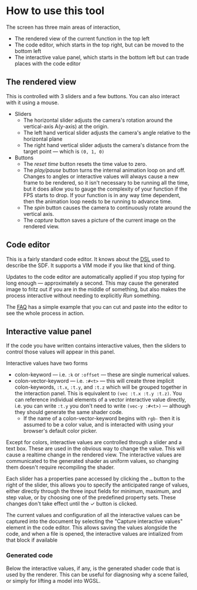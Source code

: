 # How to use this tool

The screen has three main areas of interaction,

- The rendered view of the current function in the top left
- The code editor, which starts in the top right, but can be moved to the bottom left
- The interactive value panel, which starts in the bottom left but can trade places with the code editor

## The rendered view

This is controlled with 3 sliders and a few buttons. You can also interact with
it using a mouse.

- Sliders
  - The horizontal slider adjusts the camera's rotation around the vertical-axis
    A(y-axis) at the origin.
  - The left hand vertical slider adjusts the camera's angle relative to the
    horizontal plane
  - The right hand vertical slider adjusts the camera's distance from the target
    point &mdash; which is `(0, 1, 0)`
- Buttons
  - The _reset time_ button resets the time value to zero.
  - The _play/pause_ button turns the internal animation loop on and off. Changes
    to angles or interactive values will always cause a new frame to be rendered,
    so it isn't necessary to be running all the time, but it does allow you to
    gauge the complexity of your function if the FPS starts to drop. If your
    function is in any way time dependent, then the animation loop needs to be
    running to advance time.
  - The _spin_ button causes the camera to continuously rotate around the
    vertical axis.
  - The _capture_ button saves a picture of the current image on the rendered view.

## Code editor

This is a fairly standard code editor. It knows about the [DSL](dsl) used to
describe the SDF. It supports a VIM mode if you like that kind of thing.

Updates to the code editor are automatically applied if you stop typing for long
enough &mdash; approximately a second. This may cause the generated image to
fritz out if you are in the middle of something, but also makes the process
interactive without needing to explicitly _Run_ something.

The [FAQ](faq) has a simple example that you can cut and paste into the editor
to see the whole process in action.

## Interactive value panel

If the code you have written contains interactive values, then the sliders to
control those values will appear in this panel.

Interactive values have two forms

- colon-keyword &mdash; i.e. `:k` or `:offset` &mdash; these are single numerical values.
- colon-vector-keyword &mdash; i.e. `:#<t>` &mdash; this will create three
  implicit colon-keywords, `:t.x`, `:t.y`, and `:t.z` which will be grouped
  together in the interaction panel. This is equivalent to `(vec :t.x :t.y :t.z)`.
  You can reference individual elements of a vector interactive value directly,
  i.e. you can write `:t.y` you don't need to write `(vec-y :#<t>)` &mdash;
  although they should generate the same shader code.
  - If the name of a colon-vector-keyword begins with `rgb-` then it is assumed
    to be a color value, and is interacted with using your browser's default
    color picker.

Except for colors, interactive values are controlled through a slider and a text
box. These are used in the obvious way to change the value. This will cause a
realtime change in the rendered view. The interactive values are communicated to
the generated shader as uniform values, so changing them doesn't require
recompiling the shader.

Each slider has a properties pane accessed by clicking the `…` button to the
right of the slider, this allows you to specify the anticipated range of values,
either directly through the three input fields for minimum, maximum, and step
value, or by choosing one of the predefined property sets. These changes don't
take effect until the ✓ button is clicked.

The current values and configuration of all the interactive values can be
captured into the document by selecting the "Capture interactive values" element
in the code editor. This allows saving the values alongside the code, and when a
file is opened, the interactive values are intialized from that block if
available

### Generated code

Below the interactive values, if any, is the generated shader code that is used
by the renderer. This can be useful for diagnosing why a scene failed, or simply
for lifting a model into WGSL.
